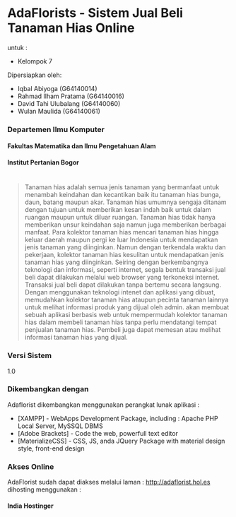 # AdaFlorists - Sistem Jual Beli Tanaman Hias Online

untuk :
 - Kelompok 7



Dipersiapkan oleh:
- Iqbal Abiyoga	(G64140014)
- Rahmad Ilham Pratama	(G64140016)
- David Tahi Ulubalang	(G64140060)
- Wulan Maulida	(G64140061)

### Departemen Ilmu Komputer
#### Fakultas Matematika dan Ilmu Pengetahuan Alam
#### Institut Pertanian Bogor

#

>Tanaman hias adalah semua jenis tanaman yang bermanfaat untuk menambah keindahan dan kecantikan baik itu tanaman hias bunga, daun, batang maupun akar. Tanaman hias umumnya sengaja ditanam dengan tujuan untuk memberikan kesan indah baik untuk dalam ruangan maupun untuk diluar ruangan. Tanaman hias tidak hanya memberikan unsur keindahan saja namun juga memberikan berbagai manfaat.
Para kolektor tanaman hias mencari tanaman hias hingga keluar daerah maupun pergi ke luar Indonesia untuk mendapatkan jenis tanaman yang diinginkan. Namun dengan terkendala waktu dan pekerjaan, kolektor tanaman hias kesulitan untuk mendapatkan jenis tanaman hias yang diinginkan. 
Seiring dengan berkembangnya teknologi dan informasi, seperti internet, segala bentuk transaksi  jual beli  dapat dilakukan melalui web browser yang terkoneksi internet. Transaksi jual beli  dapat dilakukan tanpa bertemu secara langsung. Dengan menggunakan teknologi intenet dan aplikasi yang dibuat, memudahkan kolektor tanaman hias ataupun pecinta tanaman lainnya untuk melihat informasi produk yang dijual oleh admin. akan membuat sebuah aplikasi berbasis web untuk mempermudah kolektor tanaman hias dalam  membeli tanaman hias tanpa perlu mendatangi tempat penjualan tanaman hias. Pembeli juga dapat memesan atau melihat informasi tanaman hias yang dijual. 


### Versi Sistem
1.0

### Dikembangkan dengan

Adaflorist dikembangkan menggunakan perangkat lunak aplikasi : 

* [XAMPP] - WebApps Development Package, including : Apache PHP Local Server, MySSQL DBMS
* [Adobe Brackets] - Code the web, powerfull text editor
* [MaterializeCSS] - CSS, JS, anda JQuery Package with material design style, front-end design


### Akses Online
AdaFlorist sudah dapat diakses melalui laman : http://adaflorist.hol.es
dihosting menggunakan :
#### India Hostinger